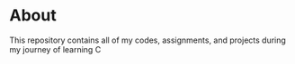 # About
This repository contains all of my codes, assignments, and projects during my journey of learning C
